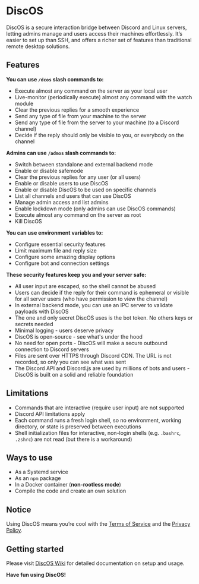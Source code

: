 # DiscOS

DiscOS is a secure interaction bridge between Discord and Linux servers, letting admins manage and users access their machines effortlessly. It’s easier to set up than SSH, and offers a richer set of features than traditional remote desktop solutions.

## Features

**You can use `/dcos` slash commands to:**

- Execute almost any command on the server as your local user
- Live-monitor (periodically execute) almost any command with the watch module
- Clear the previous replies for a smooth experience
- Send any type of file from your machine to the server
- Send any type of file from the server to your machine (to a Discord channel)
- Decide if the reply should only be visible to you, or everybody on the channel

**Admins can use `/admos` slash commands to:**

- Switch between standalone and external backend mode
- Enable or disable safemode
- Clear the previous replies for any user (or all users)
- Enable or disable users to use DiscOS
- Enable or disable DiscOS to be used on specific channels
- List all channels and users that can use DiscOS
- Manage admin access and list admins
- Enable lockdown mode (only admins can use DiscOS commands)
- Execute almost any command on the server as root
- Kill DiscOS

**You can use environment variables to:**

- Configure essential security features
- Limit maximum file and reply size
- Configure some amazing display options
- Configure bot and connection settings

**These security features keep you and your server safe:**

- All user input are escaped, so the shell cannot be abused
- Users can decide if the reply for their command is ephemeral or visible for all server users (who have permission to view the channel)
- In external backend mode, you can use an IPC server to validate payloads with DiscOS
- The one and only secret DiscOS uses is the bot token. No others keys or secrets needed
- Minimal logging - users deserve privacy
- DiscOS is open-source - see what's under the hood
- No need for open ports - DiscOS will make a secure outbound connection to Discord servers
- Files are sent over HTTPS through Discord CDN. The URL is not recorded, so only you can see what was sent
- The Discord API and Discord.js are used by millions of bots and users - DiscOS is built on a solid and reliable foundation

## Limitations

- Commands that are interactive (require user input) are not supported
- Discord API limitations apply
- Each command runs a fresh login shell, so no environment, working directory, or state is preserved between executions
- Shell initialization files for interactive, non-login shells (e.g. `.bashrc`, `.zshrc`) are not read (but there is a workaround)

## Ways to use

- As a Systemd service
- As an `npm` package
- In a Docker container (**non-rootless mode**)
- Compile the code and create an own solution

## Notice

Using DiscOS means you’re cool with the [Terms of Service](https://github.com/BrNi05/DiscOS/blob/main/.github/TERMS_OF_SERVICE.md) and the [Privacy Policy](https://github.com/BrNi05/DiscOS/blob/main/.github/PRIVACY_POLICY.md).

## Getting started

Please visit [DiscOS Wiki](https://github.com/BrNi05/DiscOS/wiki/01.-Home) for detailed documentation on setup and usage.

**Have fun using DiscOS!**

